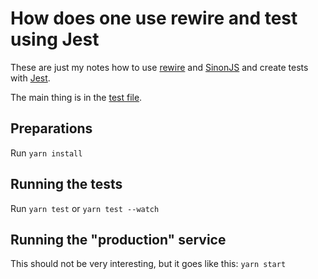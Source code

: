 # How does one use rewire and test using Jest

These are just my notes how to use [rewire] and [SinonJS] and create tests with
[Jest].

The main thing is in the [test file].

## Preparations

Run `yarn install`

## Running the tests

Run `yarn test` or `yarn test --watch`

## Running the "production" service

This should not be very interesting, but it goes like this: `yarn start`


[rewire]: https://github.com/jhnns/rewire
[SinonJS]: https://sinonjs.org/
[Jest]: https://jestjs.io/en/
[test file]: ./src/production-module.test.js

